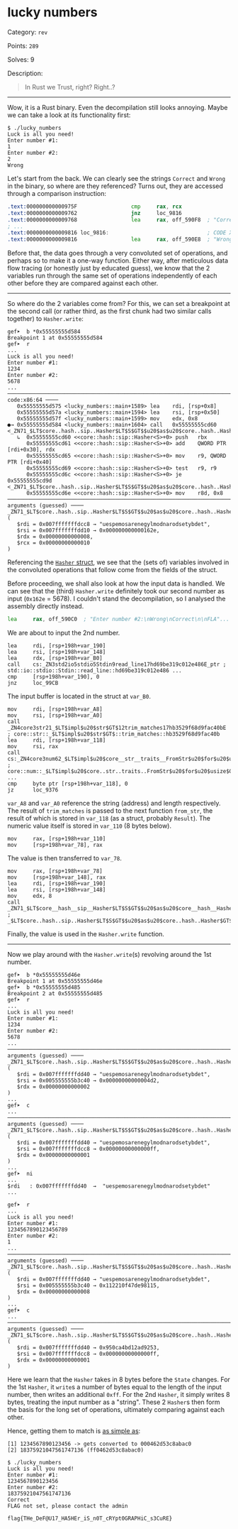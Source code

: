 # lucky numbers

Category: `rev`

Points: `289`

Solves: 9

Description:

> In Rust we Trust, right? Right..?

---

Wow, it is a Rust binary. Even the decompilation still looks annoying. Maybe we can take a look at its functionality first:

```
$ ./lucky_numbers
Luck is all you need!
Enter number #1:
1
Enter number #2:
2
Wrong
```

Let's start from the back. We can clearly see the strings `Correct` and `Wrong` in the binary, so where are they referenced? Turns out, they are accessed through a comparison instruction:

```asm
.text:000000000000975F                 cmp     rax, rcx
.text:0000000000009762                 jnz     loc_9816
.text:0000000000009768                 lea     rax, off_590F8  ; "Correct\n\nFLAG not set, please contact"...
; ...
.text:0000000000009816 loc_9816:                               ; CODE XREF: lucky_numbers::main::h7d02f80aefad9194+822↑j
.text:0000000000009816                 lea     rax, off_590E8  ; "Wrong\nCorrect\n\nFLAG not set, please "...
```

Before that, the data goes through a very convoluted set of operations, and perhaps so to make it a one-way function. Either way, after meticulous data flow tracing (or honestly just by educated guess), we know that the 2 variables run through the same set of operations independently of each other before they are compared against each other.

---

So where do the 2 variables come from? For this, we can set a breakpoint at the second call (or rather third, as the first chunk had two similar calls together) to `Hasher.write`:

```
gef➤  b *0x55555555d584
Breakpoint 1 at 0x55555555d584
gef➤  r
...
Luck is all you need!
Enter number #1:
1234
Enter number #2:
5678
...
───────────────────────────────────────────────────────────────────────────────────────────────────────────────────────────────────────────────────────────────────────────────────────────────────────────────────────── code:x86:64 ────
   0x55555555d575 <lucky_numbers::main+1589> lea    rdi, [rsp+0x8]
   0x55555555d57a <lucky_numbers::main+1594> lea    rsi, [rsp+0x50]
   0x55555555d57f <lucky_numbers::main+1599> mov    edx, 0x8
●→ 0x55555555d584 <lucky_numbers::main+1604> call   0x55555555cd60 <_ZN71_$LT$core..hash..sip..Hasher$LT$S$GT$$u20$as$u20$core..hash..Hasher$GT$5write17h3c7e831bf43deea8E>
   ↳  0x55555555cd60 <<core::hash::sip::Hasher<S>+0> push   rbx
      0x55555555cd61 <<core::hash::sip::Hasher<S>+0> add    QWORD PTR [rdi+0x30], rdx
      0x55555555cd65 <<core::hash::sip::Hasher<S>+0> mov    r9, QWORD PTR [rdi+0x40]
      0x55555555cd69 <<core::hash::sip::Hasher<S>+0> test   r9, r9
      0x55555555cd6c <<core::hash::sip::Hasher<S>+0> je     0x55555555cd9d <_ZN71_$LT$core..hash..sip..Hasher$LT$S$GT$$u20$as$u20$core..hash..Hasher$GT$5write17h3c7e831bf43deea8E+61>
      0x55555555cd6e <<core::hash::sip::Hasher<S>+0> mov    r8d, 0x8
───────────────────────────────────────────────────────────────────────────────────────────────────────────────────────────────────────────────────────────────────────────────────────────────────────────────── arguments (guessed) ────
_ZN71_$LT$core..hash..sip..Hasher$LT$S$GT$$u20$as$u20$core..hash..Hasher$GT$5write17h3c7e831bf43deea8E (
   $rdi = 0x007fffffffdcc8 → "uespemosarenegylmodnarodsetybdet",
   $rsi = 0x007fffffffdd10 → 0x000000000000162e,
   $rdx = 0x00000000000008,
   $rcx = 0x00000000000010
)
```

Referencing the [`Hasher` struct](https://doc.rust-lang.org/src/core/hash/sip.rs.html#49), we see that the (sets of) variables involved in the convoluted operations that follow come from the fields of the struct.

Before proceeding, we shall also look at how the input data is handled. We can see that the (third) `Hasher.write` definitely took our second number as input (`0x162e` = 5678). I couldn't stand the decompilation, so I analysed the assembly directly instead.

```asm
lea     rax, off_590C0  ; "Enter number #2:\nWrong\nCorrect\n\nFLA"...
```

We are about to input the 2nd number.

```
lea     rdi, [rsp+198h+var_190]
lea     rsi, [rsp+198h+var_148]
lea     rdx, [rsp+198h+var_B0]
call    cs:_ZN3std2io5stdio5Stdin9read_line17hd69be319c012e486E_ptr ; std::io::stdio::Stdin::read_line::hd69be319c012e486 ...
cmp     [rsp+198h+var_190], 0
jnz     loc_99CB
```

The input buffer is located in the struct at `var_B0`.

```
mov     rdi, [rsp+198h+var_A8]
mov     rsi, [rsp+198h+var_A0]
call    _ZN4core3str21_$LT$impl$u20$str$GT$12trim_matches17hb3529f68d9fac40bE ; core::str::_$LT$impl$u20$str$GT$::trim_matches::hb3529f68d9fac40b
lea     rdi, [rsp+198h+var_118]
mov     rsi, rax
call    cs:_ZN4core3num62_$LT$impl$u20$core__str__traits__FromStr$u20$for$u20$usize$GT$8from_str17hc6f75507e28d8f4dE_ptr_0 ; core::num::_$LT$impl$u20$core..str..traits..FromStr$u20$for$u20$usize$GT$::from_str::hc6f75507e28d8f4d ...
cmp     byte ptr [rsp+198h+var_118], 0
jz      loc_9376
```

`var_A8` and `var_A0` reference the string (address) and length respectively. The result of `trim_matches` is passed to the next function `from_str`, the result of which is stored in `var_118` (as a struct, probably `Result`). The numeric value itself is stored in `var_110` (8 bytes below).

```
mov     rax, [rsp+198h+var_110]
mov     [rsp+198h+var_78], rax
```

The value is then transferred to `var_78`.

```
mov     rax, [rsp+198h+var_78]
mov     [rsp+198h+var_148], rax
lea     rdi, [rsp+198h+var_190]
lea     rsi, [rsp+198h+var_148]
mov     edx, 8
call    _ZN71_$LT$core__hash__sip__Hasher$LT$S$GT$$u20$as$u20$core__hash__Hasher$GT$5write17h3c7e831bf43deea8E ; _$LT$core..hash..sip..Hasher$LT$S$GT$$u20$as$u20$core..hash..Hasher$GT$::write::h3c7e831bf43deea8
```

Finally, the value is used in the `Hasher.write` function.

---

Now we play around with the `Hasher.write`(s) revolving around the 1st number.

```
gef➤  b *0x55555555d46e
Breakpoint 1 at 0x55555555d46e
gef➤  b *0x55555555d485
Breakpoint 2 at 0x55555555d485
gef➤  r
...
Luck is all you need!
Enter number #1:
1234
Enter number #2:
5678
...
───────────────────────────────────────────────────────────────────────────────────────────────────────────────────────────────────────────────────────────────────────────────────────────────────────────────── arguments (guessed) ────
_ZN71_$LT$core..hash..sip..Hasher$LT$S$GT$$u20$as$u20$core..hash..Hasher$GT$5write17h3c7e831bf43deea8E (
   $rdi = 0x007fffffffdd40 → "uespemosarenegylmodnarodsetybdet",
   $rsi = 0x005555555b3c40 → 0x00000000000004d2,
   $rdx = 0x00000000000002
)
...
gef➤  c
...
───────────────────────────────────────────────────────────────────────────────────────────────────────────────────────────────────────────────────────────────────────────────────────────────────────────────── arguments (guessed) ────
_ZN71_$LT$core..hash..sip..Hasher$LT$S$GT$$u20$as$u20$core..hash..Hasher$GT$5write17h3c7e831bf43deea8E (
   $rdi = 0x007fffffffdd40 → "uespemosarenegylmodnarodsetybdet",
   $rsi = 0x007fffffffdcc8 → 0x00000000000000ff,
   $rdx = 0x00000000000001
)
...
gef➤  ni
...
$rdi   : 0x007fffffffdd40  →  "uespemosarenegylmodnarodsetybdet"
...
```

```
gef➤  r
...
Luck is all you need!
Enter number #1:
1234567890123456789
Enter number #2:
1
...
───────────────────────────────────────────────────────────────────────────────────────────────────────────────────────────────────────────────────────────────────────────────────────────────────────────────── arguments (guessed) ────
_ZN71_$LT$core..hash..sip..Hasher$LT$S$GT$$u20$as$u20$core..hash..Hasher$GT$5write17h3c7e831bf43deea8E (
   $rdi = 0x007fffffffdd40 → "uespemosarenegylmodnarodsetybdet",
   $rsi = 0x005555555b3c40 → 0x112210f47de98115,
   $rdx = 0x00000000000008
)
...
gef➤  c
...
───────────────────────────────────────────────────────────────────────────────────────────────────────────────────────────────────────────────────────────────────────────────────────────────────────────────── arguments (guessed) ────
_ZN71_$LT$core..hash..sip..Hasher$LT$S$GT$$u20$as$u20$core..hash..Hasher$GT$5write17h3c7e831bf43deea8E (
   $rdi = 0x007fffffffdd40 → 0x950ca4bd12ad9253,
   $rsi = 0x007fffffffdcc8 → 0x00000000000000ff,
   $rdx = 0x00000000000001
)
```

Here we learn that the `Hasher` takes in 8 bytes before the `State` changes. For the 1st `Hasher`, it `write`s a number of bytes equal to the length of the input number, then writes an additional `0xff`. For the 2nd `Hasher`, it simply writes 8 bytes, treating the input number as a "string". These 2 `Hasher`s then form the basis for the long set of operations, ultimately comparing against each other.

Hence, getting them to match is [as simple as](https://users.rust-lang.org/t/hash-prefix-collisions/71823):

```
[1] 1234567890123456 -> gets converted to 000462d53c8abac0
[2] 18375921047561747136 (ff0462d53c8abac0)
```

```
$ ./lucky_numbers
Luck is all you need!
Enter number #1:
1234567890123456
Enter number #2:
18375921047561747136
Correct
FLAG not set, please contact the admin
```

```
flag{THe_DeF@U17_HA5HEr_iS_n0T_cRYpt0GRAPHiC_s3CuRE}
```
